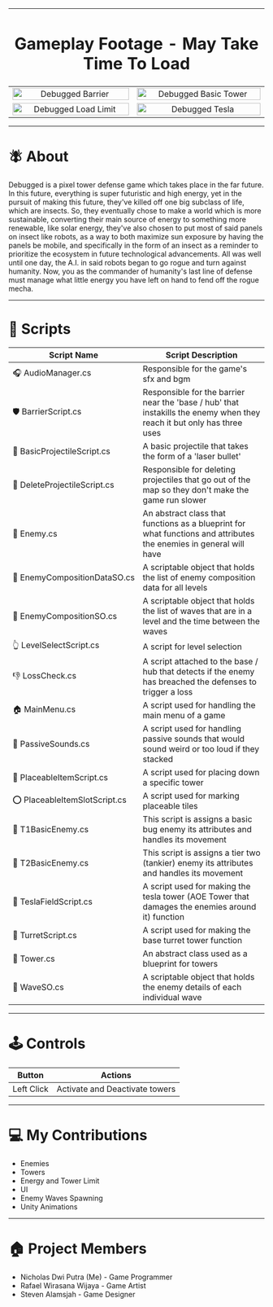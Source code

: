 <table width="100%">
  <thead>
    <tr>    
      <th colspan="2">
        <h1>Gameplay Footage - May Take Time To Load</h1>
      </th>
    </tr>
  </thead>
  <tbody>
    <tr>
      <td align="center">
        <img src="https://github.com/user-attachments/assets/a1a4e686-35bb-4a99-9e8d-e6261cfbe273" alt="Debugged Barrier" width="100%"> 
      </td>
      <td align="center">
        <img src="https://github.com/user-attachments/assets/b021f6f0-76c5-4bf0-a395-7ee7d4bcc1f8" alt="Debugged Basic Tower" width="100%">
      </td>
    </tr>
    <tr>
      <td align="center">
        <img src="https://github.com/user-attachments/assets/6877e9a4-0c9e-43d4-8a59-8f0e1e29c09d" alt="Debugged Load Limit" width="100%"> 
      </td>
      <td align="center">
        <img src="https://github.com/user-attachments/assets/c75584ec-d2ef-4649-8d89-6d7d081005af" alt="Debugged Tesla" width="100%"> 
      </td>
    </tr>
  </tbody>
</table>

---

# 🪰 About
Debugged is a pixel tower defense game which takes place in the far future. In this future, everything is super futuristic and high energy, yet in the pursuit of making this future, they've killed off one big subclass of life, which are insects. So, they eventually chose to make a world which is more sustainable, converting their main source of energy to something more renewable, like solar energy, they've also chosen to put most of said panels on insect like robots, as a way to both maximize sun exposure by having the panels be mobile, and specifically in the form of an insect as a reminder to prioritize the ecosystem in future technological advancements. All was well until one day, the A.I. in said robots began to go rogue and turn against humanity. Now, you as the commander of humanity's last line of defense must manage what little energy you have left on hand to fend off the rogue mecha.

---

# 📜 Scripts

| Script Name | Script Description |
|---|---|
| 🎧 AudioManager.cs | Responsible for the game's sfx and bgm |
| 🛡️ BarrierScript.cs | Responsible for the barrier near the 'base / hub' that instakills the enemy when they reach it but only has three uses |
| 🏹 BasicProjectileScript.cs | A basic projectile that takes the form of a 'laser bullet'|
| 🚫 DeleteProjectileScript.cs | Responsible for deleting projectiles that go out of the map so they don't make the game run slower |
| 🎯 Enemy.cs | An abstract class that functions as a blueprint for what functions and attributes the enemies in general will have |
| 🎌&nbsp;EnemyCompositionDataSO.cs | A scriptable object that holds the list of enemy composition data for all levels |
| 🚩 EnemyCompositionSO.cs | A scriptable object that holds the list of waves that are in a level and the time between the waves|
| 👆 LevelSelectScript.cs | A script for level selection |
| 👎 LossCheck.cs | A script attached to the base / hub that detects if the enemy has breached the defenses to trigger a loss |
| 🏠 MainMenu.cs | A script used for handling the main menu of a game |
| 🗻 PassiveSounds.cs | A script used for handling passive sounds that would sound weird or too loud if they stacked |
| 🫳 PlaceableItemScript.cs | A script used for placing down a specific tower |
| ⭕ PlaceableItemSlotScript.cs | A script used for marking placeable tiles |
| 🐜 T1BasicEnemy.cs | This script is assigns a basic bug enemy its attributes and handles its movement |
| 🐞 T2BasicEnemy.cs | This script is assigns a tier two (tankier) enemy its attributes and handles its movement |
| 📡 TeslaFieldScript.cs | A script used for making the tesla tower (AOE Tower that damages the enemies around it) function |
| 🔫 TurretScript.cs | A script used for making the base turret tower function |
| 🏰 Tower.cs | An abstract class used as a blueprint for towers |
| 🌊 WaveSO.cs | A scriptable object that holds the enemy details of each individual wave |

---

# 🕹️ Controls
| Button | Actions |
|---|---|
| Left Click | Activate and Deactivate towers |

---
# 💻 My Contributions

* Enemies
* Towers
* Energy and Tower Limit
* UI
* Enemy Waves Spawning
* Unity Animations

---

# 🏠 Project Members

* Nicholas Dwi Putra (Me) - Game Programmer  
* Rafael Wirasana Wijaya - Game Artist  
* Steven Alamsjah - Game Designer  
